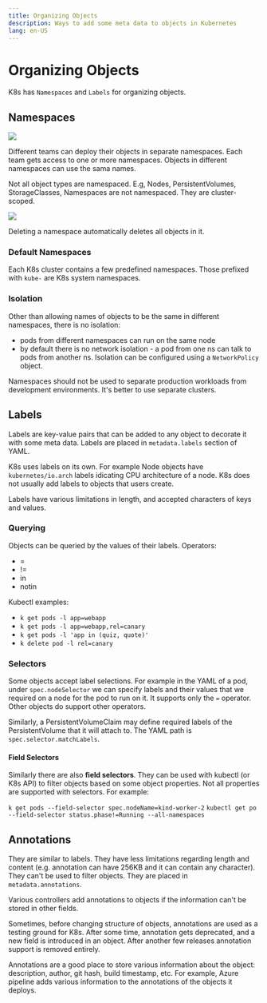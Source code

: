 ```yaml
---
title: Organizing Objects
description: Ways to add some meta data to objects in Kubernetes
lang: en-US
---
```


# Organizing Objects

K8s has `Namespaces` and `Labels` for organizing objects.

## Namespaces

![](https://i.imgur.com/fwwV6OV.png)

Different teams can deploy their objects in separate namespaces. Each team gets
access to one or more namespaces. Objects in different namespaces can use the
sama names.

Not all object types are namespaced. E.g, Nodes, PersistentVolumes,
StorageClasses, Namespaces are not namespaced. They are cluster-scoped.

![](https://i.imgur.com/A7IYoPG.png)

Deleting a namespace automatically deletes all objects in it.

### Default Namespaces

Each K8s cluster contains a few predefined namespaces. Those prefixed with
`kube-` are K8s system namespaces.

### Isolation

Other than allowing names of objects to be the same in different namespaces,
there is no isolation:

- pods from different namespaces can run on the same node
- by default there is no network isolation - a pod from one ns can talk to pods
  from another ns. Isolation can be configured using a `NetworkPolicy` object.

Namespaces should not be used to separate production workloads from development
environments. It's better to use separate clusters.

## Labels

Labels are key-value pairs that can be added to any object to decorate it with
some meta data. Labels are placed in `metadata.labels` section of YAML.

K8s uses labels on its own. For example Node objects have `kubernetes/io.arch`
labels idicating CPU architecture of a node. K8s does not usually add labels to
objects that users create.

Labels have various limitations in length, and accepted characters of keys and
values.

### Querying

Objects can be queried by the values of their labels. Operators:

- =
- !=
- in
- notin

Kubectl examples: 

- `k get pods -l app=webapp`
- `k get pods -l app=webapp,rel=canary`
- `k get pods -l 'app in (quiz, quote)'`
- `k delete pod -l rel=canary`

### Selectors

Some objects accept label selections. For example in the YAML of a pod, under
`spec.nodeSelector` we can specify labels and their values that we required on a
node for the pod to run on it. It supports only the `=` operator. Other objects
do support other operators.

Similarly, a PersistentVolumeClaim may define required labels of the
PersistentVolume that it will attach to. The YAML path is
`spec.selector.matchLabels`.

#### Field Selectors

Similarly there are also **field selectors**. They can be used with kubectl (or
K8s API) to filter objects based on some object properties. Not all properties
are supported with selectors. For example:

`k get pods --field-selector spec.nodeName=kind-worker-2` `kubectl get po
--field-selector status.phase!=Running --all-namespaces`

## Annotations

They are similar to labels. They have less limitations regarding length and
content (e.g. annotation can have 256KB and it can contain any character). They
can't be used to filter objects. They are placed in `metadata.annotations`.

Various controllers add annotations to objects if the information can't be
stored in other fields. 

Sometimes, before changing structure of objects, annotations are used as a
testing ground for K8s. After some time, annotation gets deprecated, and a new
field is introduced in an object. After another few releases annotation support
is removed entirely.

Annotations are a good place to store various information about the object:
description, author, git hash, build timestamp, etc. For example, Azure pipeline
adds various information to the annotations of the objects it deploys.